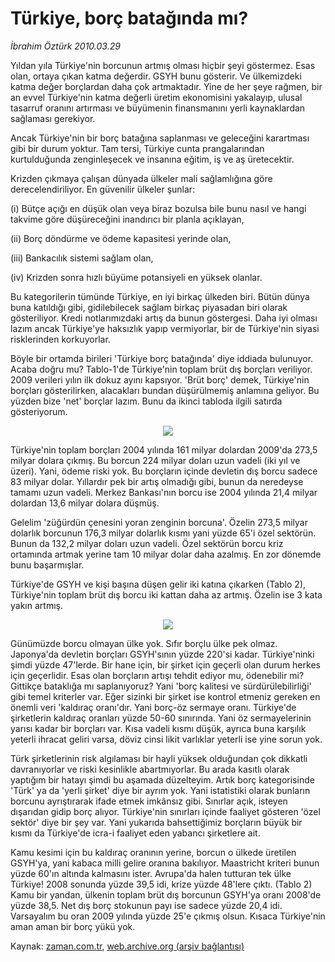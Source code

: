 # Türkiye, borç batağında mı?

*İbrahim Öztürk 2010.03.29*

<tr><td class="metin" colspan="2" style="padding-top: 20px; padding-left: 5px; ">Yıldan yıla Türkiye'nin borcunun artmış olması hiçbir şeyi göstermez. Esas olan, ortaya çıkan katma değerdir. GSYH bunu gösterir. Ve ülkemizdeki katma değer borçlardan daha çok artmaktadır. Yine de her şeye rağmen, bir an evvel Türkiye'nin katma değerli üretim ekonomisini yakalayıp, ulusal tasarruf oranını artırması ve büyümenin finansmanını yerli kaynaklardan sağlaması gerekiyor.</td></tr><tr><td class="metin" colspan="2" style="padding-top: 20px; padding-left: 5px; "><p>Ancak Türkiye'nin bir borç batağına saplanması ve geleceğini karartması gibi bir durum yoktur. Tam tersi, Türkiye cunta prangalarından kurtulduğunda zenginleşecek ve insanına eğitim, iş ve aş üretecektir.
<p> Krizden çıkmaya çalışan dünyada ülkeler mali sağlamlığına göre derecelendiriliyor. En güvenilir ülkeler şunlar: 
<p>(i) Bütçe açığı en düşük olan veya biraz bozulsa bile bunu nasıl ve hangi takvime göre düşüreceğini inandırıcı bir planla açıklayan,
<p>(ii) Borç döndürme ve ödeme kapasitesi yerinde olan,
<p>(iii) Bankacılık sistemi sağlam olan,
<p>(iv) Krizden sonra hızlı büyüme potansiyeli en yüksek olanlar.
<p> Bu kategorilerin tümünde Türkiye, en iyi birkaç ülkeden biri. Bütün dünya buna katıldığı gibi, gidilebilecek sağlam birkaç piyasadan biri olarak gösteriliyor. Kredi notlarımızdaki artış da bunun göstergesi. Daha iyi olması lazım ancak Türkiye'ye haksızlık yapıp vermiyorlar, bir de Türkiye'nin siyasi risklerinden korkuyorlar. 
<p> Böyle bir ortamda birileri 'Türkiye borç batağında' diye iddiada bulunuyor. Acaba doğru mu? Tablo-1'de Türkiye'nin toplam brüt dış borçları veriliyor. 2009 verileri yılın ilk dokuz ayını kapsıyor. 'Brüt borç' demek, Türkiye'nin borçları gösterilirken, alacakları bundan düşürülmemiş anlamına geliyor. Bu yüzden bize 'net' borçlar lazım. Bunu da ikinci tabloda ilgili satırda gösteriyorum.
<p>
<p align="center"><img border="0" src="http://web.archive.org/web/20100401100805im_/http://medya.zaman.com.tr/2010/03/29/tablo1.png"/>
<p> Türkiye'nin toplam borçları 2004 yılında 161 milyar dolardan 2009'da 273,5 milyar dolara çıkmış. Bu borcun 224 milyar doları uzun vadeli (iki yıl ve üzeri). Yani, ödeme riski yok. Bu borçların içinde devletin dış borcu sadece 83 milyar dolar. Yıllardır pek bir artış olmadığı gibi, bunun da neredeyse tamamı uzun vadeli. Merkez Bankası'nın borcu ise 2004 yılında 21,4 milyar dolardan 13,6 milyar dolara düşmüş.
<p> Gelelim 'züğürdün çenesini yoran zenginin borcuna'. Özelin 273,5 milyar dolarlık borcunun 176,3 milyar dolarlık kısmı yani yüzde 65'i özel sektörün. Bunun da 132,2 milyar doları uzun vadeli. Özel sektörün borcu kriz ortamında artmak yerine tam 10 milyar dolar daha azalmış. En zor dönemde bunu başarmışlar.
<p> Türkiye'de GSYH ve kişi başına düşen gelir iki katına çıkarken (Tablo 2), Türkiye'nin toplam brüt dış borcu iki kattan daha az artmış. Özelin ise 3 kata yakın artmış. 
<p>
<p align="center"><img border="0" src="http://web.archive.org/web/20100401100805im_/http://medya.zaman.com.tr/2010/03/29/tablo2.png"/>
<p> Günümüzde borcu olmayan ülke yok. Sıfır borçlu ülke pek olmaz. Japonya'da devletin borçları GSYH'sının yüzde 220'si kadar. Türkiye'ninki şimdi yüzde 47'lerde. Bir hane için, bir şirket için geçerli olan durum herkes için geçerlidir. Esas olan borçların artışı tehdit ediyor mu, ödenebilir mi? Gittikçe bataklığa mı saplanıyoruz? Yani 'borç kalitesi ve sürdürülebilirliği' gibi temel kriterler var. Eğer sizinki bir şirket ise kontrol etmeniz gereken en önemli veri 'kaldıraç oranı'dır. Yani borç-öz sermaye oranı. Türkiye'de şirketlerin kaldıraç oranları yüzde 50-60 sınırında. Yani öz sermayelerinin yarısı kadar bir borçları var. Kısa vadeli kısmı düşük, ayrıca buna karşılık yeterli ihracat geliri varsa, döviz cinsi likit varlıklar yeterli ise yine sorun yok.
<p> Türk şirketlerinin risk algılaması bir hayli yüksek olduğundan çok dikkatli davranıyorlar ve riski kesinlikle abartmıyorlar. Bu arada kasıtlı olarak yaptığım bir hatayı şimdi bu aşamada düzelteyim. Artık borç kategorisinde 'Türk' ya da 'yerli şirket' diye bir ayrım yok. Yani istatistiki olarak bunların borcunu ayrıştırarak ifade etmek imkânsız gibi. Sınırlar açık, isteyen dışarıdan gidip borç alıyor. Türkiye'nin sınırları içinde faaliyet gösteren 'özel sektör' diye bir şey var. Yani yukarıda bahsettiğimiz borçların büyük bir kısmı da Türkiye'de icra-i faaliyet eden yabancı şirketlere ait.
<p> Kamu kesimi için bu kaldıraç oranının yerine, borcun o ülkede üretilen GSYH'ya, yani kabaca milli gelire oranına bakılıyor. Maastricht kriteri bunun yüzde 60'ın altında kalmasını ister. Avrupa'da halen tutturan tek ülke Türkiye! 2008 sonunda yüzde 39,5 idi, krize yüzde 48'lere çıktı. (Tablo 2) Kamu bir yandan, ülkenin toplam brüt dış borcunun GSYH'ya oranı 2008'de yüzde 38,5. Net dış borç stokunun payı ise sadece yüzde 20,4 idi. Varsayalım bu oran 2009 yılında yüzde 25'e çıkmış olsun. Kısaca Türkiye'nin aman aman bir borç yükü yok. <br/></p></p></p></p></p></p></p></p></p></p></p></p></p></p></p></p></p></p></td></tr>

Kaynak: [zaman.com.tr](http://zaman.com.tr/yazar.do?yazino=966834), [web.archive.org (arşiv bağlantısı)](http://web.archive.org/web/20100401100805/http://www.zaman.com.tr:80/yazar.do?yazino=966834)
